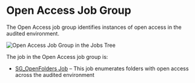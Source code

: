 # Open Access Job Group

The Open Access job group identifies instances of open access in the audited environment.

![Open Access Job Group in the Jobs Tree](/img/product_docs/accessanalyzer/11.6/accessanalyzer/admin/hostmanagement/jobstree.webp)

The job in the Open Access job group is:

- [SG_OpenFolders Job](/docs/accessanalyzer/11.6/solutions/windows/openaccess/sg_openfolders.md)
  – This job enumerates folders with open access across the audited environment
